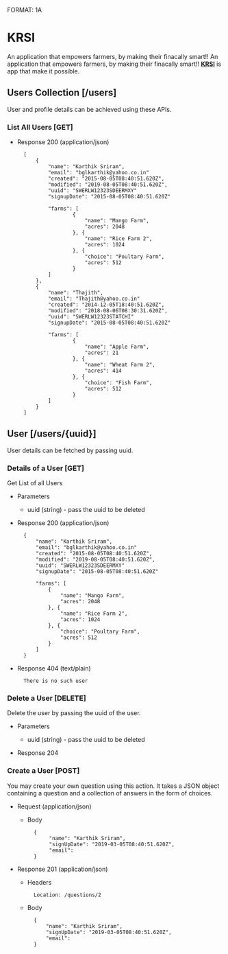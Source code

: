 FORMAT: 1A

# KRSI

An application that empowers farmers, by making their finacally smart!! An application that empowers farmers, by making their finacally smart!! **[KRSI](https://www.krsi.org)** is app that make it possible.

## Users Collection [/users]

User and profile details can be achieved using these APIs.

### List All Users [GET]


+ Response 200 (application/json)

        [
            {
                "name": "Karthik Sriram",
                "email": "bglkarthik@yahoo.co.in"
                "created": "2015-08-05T08:40:51.620Z",
                "modified": "2019-08-05T08:40:51.620Z",
                "uuid": "SWERLW12323SDEERMXY"
                "signupDate": "2015-08-05T08:40:51.620Z"

                "farms": [
                        {
                            "name": "Mango Farm",
                            "acres": 2048
                        }, {
                            "name": "Rice Farm 2",
                            "acres": 1024
                        }, {
                            "choice": "Poultary Farm",
                            "acres": 512
                        }
                ]
            },
            {
                "name": "Thajith",
                "email": "Thajith@yahoo.co.in"
                "created": "2014-12-05T18:40:51.620Z",
                "modified": "2018-08-06T08:30:31.620Z",
                "uuid": "SWERLW12323STATCHI"
                "signupDate": "2015-08-05T08:40:51.620Z"

                "farms": [
                        {
                            "name": "Apple Farm",
                            "acres": 21
                        }, {
                            "name": "Wheat Farm 2",
                            "acres": 414
                        }, {
                            "choice": "Fish Farm",
                            "acres": 512
                        }
                ]
            }
        ]
        
        
## User [/users/{uuid}]

User details can be fetched by passing uuid.

### Details of a User [GET]

Get List of all Users

+ Parameters
    + uuid (string) - pass the uuid to be deleted

+ Response 200 (application/json) 
        
        {
            "name": "Karthik Sriram",
            "email": "bglkarthik@yahoo.co.in"
            "created": "2015-08-05T08:40:51.620Z",
            "modified": "2019-08-05T08:40:51.620Z",
            "uuid": "SWERLW12323SDEERMXY"
            "signupDate": "2015-08-05T08:40:51.620Z"

            "farms": [
                {
                    "name": "Mango Farm",
                    "acres": 2048
                }, {
                    "name": "Rice Farm 2",
                    "acres": 1024
                }, {
                    "choice": "Poultary Farm",
                    "acres": 512
                }
            ]
        }

+ Response 404 (text/plain)

        There is no such user
    

### Delete a User [DELETE]

Delete the user by passing the uuid of the user.

+ Parameters
    + uuid (string) - pass the uuid to be deleted

+ Response 204 

### Create a User  [POST]

You may create your own question using this action. It takes a JSON
object containing a question and a collection of answers in the
form of choices.

+ Request (application/json)

    + Body
        
            {
                 "name": "Karthik Sriram",
                 "signUpDate": "2019-03-05T08:40:51.620Z",
                 "email":
            }

+ Response 201 (application/json)

    + Headers

            Location: /questions/2

    + Body

            {
                "name": "Karthik Sriram",
                "signUpDate": "2019-03-05T08:40:51.620Z",
                "email":
            }



